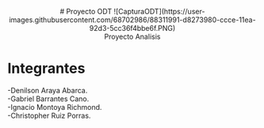 <p align="center">
# Proyecto ODT
![CapturaODT](https://user-images.githubusercontent.com/68702986/88311991-d8273980-ccce-11ea-92d3-5cc36f4bbe6f.PNG)</br>
Proyecto Analisis
</p>

# Integrantes
-Denilson Araya Abarca.</br>-Gabriel Barrantes Cano.</br>-Ignacio Montoya Richmond.</br>-Christopher Ruiz Porras.
